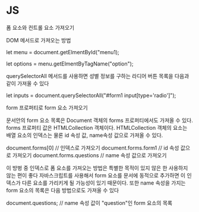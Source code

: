 # JS

폼 요소와 컨트롤 요소 가져오기

DOM 메서드로 가져오는 방법

let menu = document.getElmentById("menu1);

let options = menu.getElmentByTagName("option");

querySelectorAll 메서드를 사용하면 성별 정보를 구하는 라디어 버튼 목록을 다음과 같이 가져올 수 있다

let inputs = document.querySelectorAll("#form1 input[type='radio']");

form 프로퍼티로 form 요소 가져오기

문서안의 form 요소 목록은 Document 객체의 forms 프로퍼티에서도 가져올 수 있다.
forms 프로퍼티 값은 HTMLCollection 객체이다. HTMLCollection 객체의 요소는 배열 요소의 인덱스는 물론 id 속성 값,
name속성 값으로 가져올 수 있다.

document.forms[0]               // 인덱스로 가져오기
document.forms.form1            // id 속성 값으로 가져오기
document.forms.questions        // name 속성 값으로 가져오기

이 방벙 중 인덱스로 폼 요소를 가져오는 방법은 특별한 목적이 있지 않은 한 사용하지 않는 편이 좋다
자바스크립트를 사용해서 form 요소를 문서에 동적으로 추가하면 이 인덱스가 다른 요소를 가리키게 될 가능성이 있기 때문이다.
또한 name 속성을 가지는 form 요소의 목록은 다음 방법으로도 가져올 수 있다

document.questions;             // name 속성 값이 "question"인 form 요소의 목록
